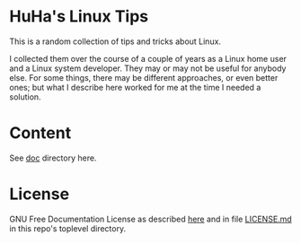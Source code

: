 # HuHa's Linux Tips

This is a random collection of tips and tricks about Linux.

I collected them over the course of a couple of years as a Linux home user and
a Linux system developer. They may or may not be useful for anybody else. For
some things, there may be different approaches, or even better ones; but what I
describe here worked for me at the time I needed a solution.


# Content

See [doc](doc/) directory here.


# License

GNU Free Documentation License
as described [here](https://www.gnu.org/licenses/fdl-1.3.en.html)
and in file [LICENSE.md](LICENSE.md) in this repo's toplevel directory.
